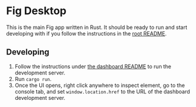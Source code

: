 # Fig Desktop

This is the main Fig app written in Rust. It should be
ready to run and start developing with if you follow the
instructions in the [root README](../README.md).

## Developing

1. Follow the instructions under [the dashboard README](../packages/dashboard/README.md) to run the development server.
1. Run `cargo run`.
1. Once the UI opens, right click anywhere to inspect element, go to the console tab, and set `window.location.href`
to the URL of the dashboard development server.

